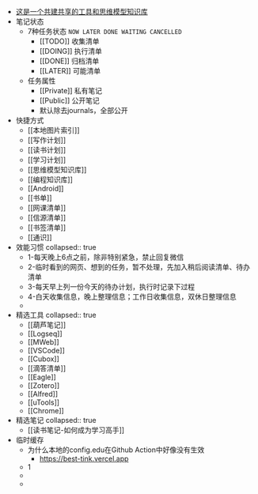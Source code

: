 - [这是一个共建共享的工具和思维模型知识库](https://logseq.fishyer.com)
- 笔记状态
	- 7种任务状态 ``NOW LATER DONE WAITING CANCELLED``
		- [[TODO]] 收集清单
		- [[DOING]] 执行清单
		- [[DONE]] 归档清单
		- [[LATER]] 可能清单
	- 任务属性
		- [[Private]] 私有笔记
		- [[Public]] 公开笔记
		- 默认除去journals，全部公开
- 快捷方式
	- [[本地图片索引]]
	- [[写作计划]]
	- [[读书计划]]
	- [[学习计划]]
	- [[思维模型知识库]]
	- [[编程知识库]]
	- [[Android]]
	- [[书单]]
	- [[网课清单]]
	- [[信源清单]]
	- [[书签清单]]
	- [[通识]]
- 效能习惯
  collapsed:: true
	- 1-每天晚上6点之前，除非特别紧急，禁止回复微信
	- 2-临时看到的网页、想到的任务，暂不处理，先加入稍后阅读清单、待办清单
	- 3-每天早上列一份今天的待办计划，执行时记录下过程
	- 4-白天收集信息，晚上整理信息；工作日收集信息，双休日整理信息
	-
- 精选工具
  collapsed:: true
	- [[葫芦笔记]]
	- [[Logseq]]
	- [[MWeb]]
	- [[VSCode]]
	- [[Cubox]]
	- [[滴答清单]]
	- [[Eagle]]
	- [[Zotero]]
	- [[Alfred]]
	- [[uTools]]
	- [[Chrome]]
- 精选笔记
  collapsed:: true
	- [[读书笔记-如何成为学习高手]]
- 临时缓存
	- 为什么本地的config.edu在Github Action中好像没有生效
		- https://best-tink.vercel.app
	- 1
	-
	-